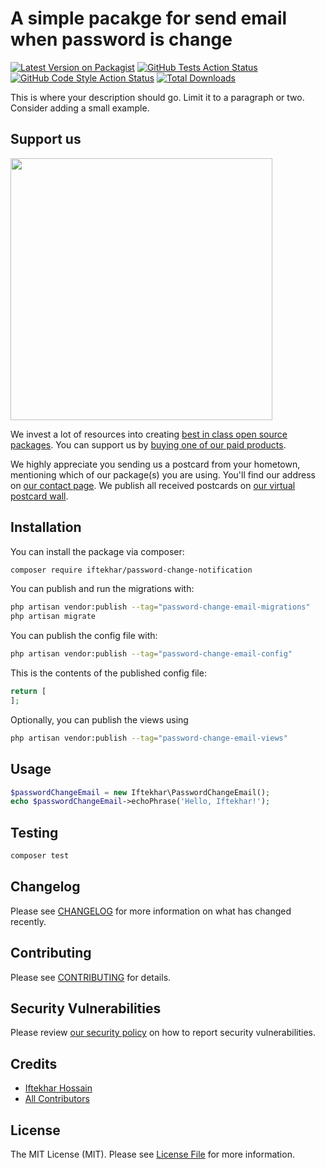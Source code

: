 # A simple pacakge for send email when password is change

[![Latest Version on Packagist](https://img.shields.io/packagist/v/iftekhar/password-change-email.svg?style=flat-square)](https://packagist.org/packages/iftekhar/password-change-email)
[![GitHub Tests Action Status](https://img.shields.io/github/workflow/status/iftekhar/password-change-email/run-tests?label=tests)](https://github.com/iftekhar/password-change-email/actions?query=workflow%3Arun-tests+branch%3Amain)
[![GitHub Code Style Action Status](https://img.shields.io/github/workflow/status/iftekhar/password-change-email/Fix%20PHP%20code%20style%20issues?label=code%20style)](https://github.com/iftekhar/password-change-email/actions?query=workflow%3A"Fix+PHP+code+style+issues"+branch%3Amain)
[![Total Downloads](https://img.shields.io/packagist/dt/iftekhar/password-change-email.svg?style=flat-square)](https://packagist.org/packages/iftekhar/password-change-email)

This is where your description should go. Limit it to a paragraph or two. Consider adding a small example.

## Support us

[<img src="https://github-ads.s3.eu-central-1.amazonaws.com/password-change-email.jpg?t=1" width="419px" />](https://spatie.be/github-ad-click/password-change-email)

We invest a lot of resources into creating [best in class open source packages](https://spatie.be/open-source). You can support us by [buying one of our paid products](https://spatie.be/open-source/support-us).

We highly appreciate you sending us a postcard from your hometown, mentioning which of our package(s) you are using. You'll find our address on [our contact page](https://spatie.be/about-us). We publish all received postcards on [our virtual postcard wall](https://spatie.be/open-source/postcards).

## Installation

You can install the package via composer:

```bash
composer require iftekhar/password-change-notification
```

You can publish and run the migrations with:

```bash
php artisan vendor:publish --tag="password-change-email-migrations"
php artisan migrate
```

You can publish the config file with:

```bash
php artisan vendor:publish --tag="password-change-email-config"
```

This is the contents of the published config file:

```php
return [
];
```

Optionally, you can publish the views using

```bash
php artisan vendor:publish --tag="password-change-email-views"
```

## Usage

```php
$passwordChangeEmail = new Iftekhar\PasswordChangeEmail();
echo $passwordChangeEmail->echoPhrase('Hello, Iftekhar!');
```

## Testing

```bash
composer test
```

## Changelog

Please see [CHANGELOG](CHANGELOG.md) for more information on what has changed recently.

## Contributing

Please see [CONTRIBUTING](CONTRIBUTING.md) for details.

## Security Vulnerabilities

Please review [our security policy](../../security/policy) on how to report security vulnerabilities.

## Credits

- [Iftekhar Hossain](https://github.com/iftekhar)
- [All Contributors](../../contributors)

## License

The MIT License (MIT). Please see [License File](LICENSE.md) for more information.
